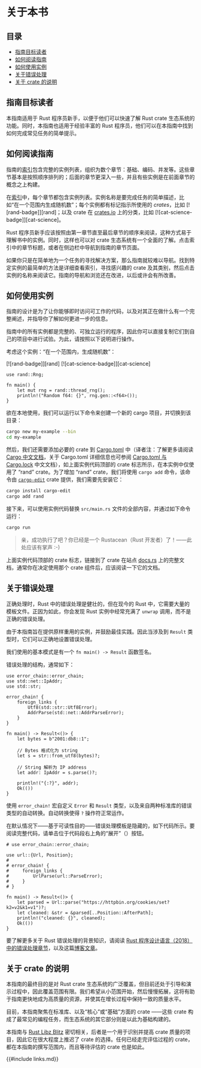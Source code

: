 # 关于本书

<!--
> [about.md](https://github.com/rust-lang-nursery/rust-cookbook/blob/master/src/about.md)
> <br />
> commit - b61c8e588ad8445de36cd5f28e99232b5f858a41 - 2020.06.01
-->

## 目录

- [指南目标读者](#指南目标读者)
- [如何阅读指南](#如何阅读指南)
- [如何使用实例](#如何使用实例)
- [关于错误处理](#关于错误处理)
- [关于 crate 的说明](#关于-crate-的说明)

## 指南目标读者

本指南适用于 Rust 程序员新手，以便于他们可以快速了解 Rust crate 生态系统的功能。同时，本指南也适用于经验丰富的 Rust 程序员，他们可以在本指南中找到如何完成常见任务的简单提示。

## 如何阅读指南

指南的[索引][index]包含完整的实例列表，组织为数个章节：基础、编码、并发等。这些章节基本是按照顺序排列的；后面的章节更深入一些，并且有些实例是在前面章节的概念之上构建。

在[索引][index]中，每个章节都包含实例列表。实例名称是要完成任务的简单描述，比如“在一个范围内生成随机数”；每个实例都有标记指示所使用的 _crates_，比如 [![rand-badge]][rand]；以及 crate 在 [crates.io] 上的分类，比如 [![cat-science-badge]][cat-science]。

Rust 程序员新手应该按照由第一章节直至最后章节的顺序来阅读，这种方式易于理解书中的实例。同时，这样也可以对 crate 生态系统有一个全面的了解。点击索引中的章节标题，或者在侧边栏中导航到指南的章节页面。

如果你只是在简单地为一个任务的寻找解决方案，那么指南就较难以导航。找到特定实例的最简单的方法是详细查看索引，寻找感兴趣的 crate 及其类别，然后点击实例的名称来阅读它。指南的导航和浏览还在改进，以后或许会有所改善。

## 如何使用实例

指南的设计是为了让你能够即时访问可工作的代码，以及对其正在做什么有一个完整阐述，并指导你了解如何更进一步的信息。

指南中的所有实例都是完整的、可独立运行的程序，因此你可以直接复制它们到自己的项目中进行试验。为此，请按照以下说明进行操作。

考虑这个实例：“在一个范围内，生成随机数”：

[![rand-badge]][rand] [![cat-science-badge]][cat-science]

```rust,edition2018
use rand::Rng;

fn main() {
    let mut rng = rand::thread_rng();
    println!("Random f64: {}", rng.gen::<f64>());
}
```

欲在本地使用，我们可以运行以下命令来创建一个新的 cargo 项目，并切换到该目录：

```sh
cargo new my-example --bin
cd my-example
```

然后，我们还需要添加必要的 crate 到 [Cargo.toml] 中（译者注：了解更多请阅读 [Cargo 中文文档](https://cargo.budshome.com)，关于 Cargo.toml 详细信息也可参阅 [Cargo.toml 与 Cargo.lock](https://cargo.budshome.com/guide/cargo-toml-vs-cargo-lock.html) 中文文档），如上面实例代码顶部的 crate 标志所示，在本实例中仅使用了 “rand” crate。为了增加 “rand” crate，我们将使用 `cargo add` 命令，该命令由 [`cargo-edit`] crate 提供，我们需要先安装它：

```sh
cargo install cargo-edit
cargo add rand
```

接下来，可以使用实例代码替换 `src/main.rs` 文件的全部内容，并通过如下命令运行：

```sh
cargo run
```

> 亲，成功执行了吧？你已经是一个 Rustacean（Rust 开发者）了！——此处应该有掌声 :-)

上面实例代码顶部的 crate 标志，链接到了 crate 在站点 [docs.rs] 上的完整文档，通常你在决定使用那个 crate 组件后，应该阅读一下它的文档。

## 关于错误处理

正确处理时，Rust 中的错误处理是健壮的，但在现今的 Rust 中，它需要大量的模板文件。正因为如此，你会发现 Rust 实例中经常充满了 `unwrap` 调用，而不是正确的错误处理。

由于本指南旨在提供原样重用的实例，并鼓励最佳实践。因此当涉及到 `Result` 类型时，它们可以正确地设置错误处理。

我们使用的基本模式是有一个 `fn main() -> Result` 函数签名。

错误处理的结构，通常如下：

```rust,edition2018
use error_chain::error_chain;
use std::net::IpAddr;
use std::str;

error_chain! {
    foreign_links {
        Utf8(std::str::Utf8Error);
        AddrParse(std::net::AddrParseError);
    }
}

fn main() -> Result<()> {
    let bytes = b"2001:db8::1";

    // Bytes 格式化为 string
    let s = str::from_utf8(bytes)?;

    // String 解析为 IP address
    let addr: IpAddr = s.parse()?;

    println!("{:?}", addr);
    Ok(())
}

```

使用 `error_chain!` 宏自定义 `Error` 和 `Result` 类型，以及来自两种标准库的错误类型的自动转换。自动转换使得 `?` 操作符正常运作。

在默认情况下——基于可读性目的——错误处理模板是隐藏的，如下代码所示。要阅读完整代码，请单击位于代码段右上角的“展开”（<i class="fa fa-expand"></i>）按钮。

```rust,edition2018
# use error_chain::error_chain;

use url::{Url, Position};
#
# error_chain! {
#     foreign_links {
#         UrlParse(url::ParseError);
#     }
# }

fn main() -> Result<()> {
    let parsed = Url::parse("https://httpbin.org/cookies/set?k2=v2&k1=v1")?;
    let cleaned: &str = &parsed[..Position::AfterPath];
    println!("cleaned: {}", cleaned);
    Ok(())
}
```

要了解更多关于 Rust 错误处理的背景知识，请阅读 [Rust 程序设计语言（2018）中的错误处理章节][error-docs]，以及这篇[博客文章][error-blog]。

## 关于 crate 的说明

本指南的最终目的是对 Rust crate 生态系统的广泛覆盖，但目前还处于引导和演示过程中，因此覆盖范围有限。我们希望从小范围开始，然后慢慢拓展，这将有助于指南更快地成为高质量的资源，并使其在增长过程中保持一致的质量水平。

目前，本指南聚焦在标准库、以及“核心”或“基础”方面的 crate ——这些 crate 构成了最常见的编程任务，而生态系统的其它部分则是以此为基础构建的。

本指南与 [Rust Libz Blitz] 密切相关，后者是一个用于识别并提高 crate 质量的项目，因此它在很大程度上推迟了 crate 的选择。任何已经走完评估过程的 crate，都在本指南的撰写范围内，而且等待评估的 crate 也是如此。

{{#include links.md}}

[index]: intro.md
[error-docs]: https://rust-lang.budshome.com/ch09-00-error-handling.html
[error-blog]: https://brson.github.io/2016/11/30/starting-with-error-chain
[error-chain]: https://docs.rs/error-chain/
[Rust Libz Blitz]: https://internals.rust-lang.org/t/rust-libz-blitz/5184
[crates.io]: https://crates.io
[docs.rs]: https://docs.rs
[Cargo.toml]: http://doc.crates.io/manifest.html
[`cargo-edit`]: https://github.com/killercup/cargo-edit
